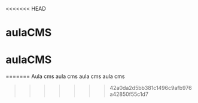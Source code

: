 <<<<<<< HEAD
# aulaCMS
# aulaCMS
=======
Aula cms
aula cms
aula cms
aula cms
>>>>>>> 42a0da2d5bb381c1496c9afb976a42850f55c1d7
